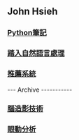 
## John Hsieh

### [Python筆記](python.md)

### [踏入自然語言處理](https://evilslive.github.io/NLP)

### [推薦系統](https://evilslive.github.io/Recommend)

--- Archive -----------

### [腦造影技術]()

### [眼動分析]()

